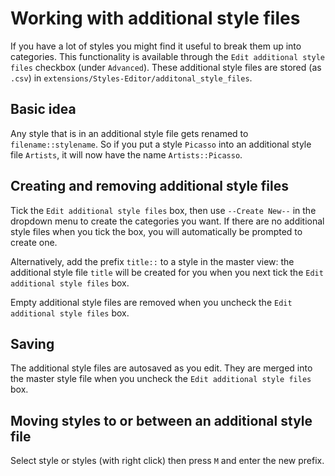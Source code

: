 # Working with additional style files
If you have a lot of styles you might find it useful to break them up into categories. This functionality is available through the `Edit additional style files` checkbox (under `Advanced`). These additional style files are stored (as `.csv`) in `extensions/Styles-Editor/additonal_style_files`.

## Basic idea
Any style that is in an additional style file gets renamed to `filename::stylename`. So if you put a style `Picasso` into an additional style file `Artists`, it will now have the name `Artists::Picasso`. 

## Creating and removing additional style files
Tick the `Edit additional style files` box, then use `--Create New--` in the dropdown menu to create the categories you want. If there are no additional style files when you tick the box, you will automatically be prompted to create one.

Alternatively, add the prefix `title::` to a style in the master view: the additional style file `title` will be created for you when you next tick the `Edit additional style files` box.

Empty additional style files are removed when you uncheck the `Edit additional style files` box.

## Saving
The additional style files are autosaved as you edit. They are merged into the master style file when you uncheck the `Edit additional style files` box.

## Moving styles to or between an additional style file
Select style or styles (with right click) then press `M` and enter the new prefix.

